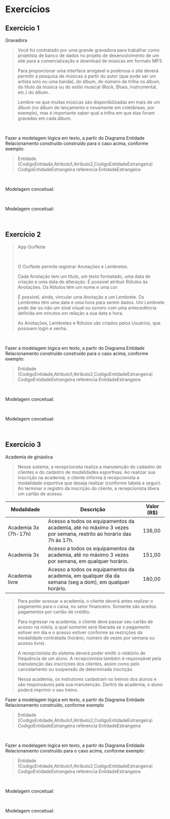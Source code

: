 # Exercícios


## Exercício 1

Gravadora

> Você foi contratado por uma grande gravadora para trabalhar como projetista de banco de dados no projeto de desenvolvimento de um site para a comercialização e download de músicas em formato MP3.
> 
> Para proporcionar uma interface amigável e poderosa o site deverá permitir a pesquisa de músicas a partir do autor (que pode ser um artista solo ou uma banda), do álbum, do número da trilha no álbum, do título da música ou do estilo musical (Rock, Blues, Instrumental, etc.) do álbum. 
> 
> Lembre-se que muitas músicas são disponibilizadas em mais de um álbum (no álbum de lançamento e novamente em coletâneas, por exemplo), mas é importante saber qual a trilha em que elas foram gravadas em cada álbum.

&nbsp;

Fazer a modelagem lógica em texto, a partir do Diagrama Entidade Relacionamento construído construído para o caso acima, conforme exemplo:

> Entidade (CodigoEntidade,Atributo1,Atributo2,CodigoEntidadeEstrangeira)    
>     CodigoEntidadeEstrangeira referencia EntidadeEstrangeira

&nbsp;

Modelagem conceitual:

&nbsp;

Modelagem conceitual:

&nbsp;

## Exercício 2

> App OurNote
>
> &nbsp;
> 
> O OurNote permite registrar Anotações e Lembretes.
>
> Cada Anotação tem um título, um texto formatado, uma data de criação e uma data de alteração. É possível atribuir Rótulos às Anotações. Os Rótulos têm um nome e uma cor.
>
> É possível, ainda, vincular uma Anotação a um Lembrete. Os Lembretes têm uma data e uma hora para serem dados. Um Lembrete pode dar ou não um sinal visual ou sonoro com uma antecedência definida em minutos em relação a sua data e hora.
>
> As Anotações, Lembretes e Rótulos são criados pelos Usuários, que possuem login e senha.

&nbsp;

Fazer a modelagem lógica em texto, a partir do Diagrama Entidade Relacionamento construído construído para o caso acima, conforme exemplo:

> Entidade (CodigoEntidade,Atributo1,Atributo2,CodigoEntidadeEstrangeira)    
>     CodigoEntidadeEstrangeira referencia EntidadeEstrangeira

&nbsp;

Modelagem conceitual:

&nbsp;

Modelagem conceitual:

&nbsp;


## Exercício 3

Academia de ginástica

> Nesse sistema, a recepcionista realiza a manutenção do cadastro de clientes e do cadastro de modalidades esportivas. Ao realizar sua inscrição na academia, o cliente informa à recepcionista a modalidade esportiva que deseja realizar (conforme tabela a seguir). Ao terminar o registro da inscrição do cliente, a recepcionista libera um cartão de acesso.
> 
Modalidade | Descrição | Valor (R$)
--- | --- | ---
Academia 3x (7h-17h) | Acesso a todos os equipamentos da academia, até no máximo 3 vezes por semana, restrito ao horário das 7h às 17h. | 136,00
Academia 3x | Acesso a todos os equipamentos da academia, até no máximo 3 vezes por semana, em qualquer horário. | 151,00
Academia livre | Acesso a todos os equipamentos da academia, em qualquer dia da semana (seg a dom), em qualquer horário. | 180,00

> Para poder acessar a academia, o cliente deverá antes realizar o pagamento para o caixa, no setor financeiro. Somente são aceitos pagamentos por cartão de crédito.
> 
> Para ingressar na academia, o cliente deve passar seu cartão de acesso na roleta, a qual somente será liberada se o pagamento estiver em dia e o acesso estiver conforme as restrições da modalidade contratada (horário, número de vezes por semana ou acesso livre).
> 
> A recepcionista do sistema deverá poder emitir o relatório de frequência de um aluno. A recepcionista também é responsável pela manutenção das inscrições dos clientes, assim como pelo cancelamento ou suspensão de determinada inscrição.
> 
> Nessa academia, os instrutores cadastram os treinos dos alunos e são responsáveis pela sua manutenção. Dentro da academia, o aluno poderá imprimir o seu treino.

Fazer a modelagem lógica em texto, a partir do Diagrama Entidade Relacionamento construído, conforme exemplo

> Entidade (CodigoEntidade,Atributo1,Atributo2,CodigoEntidadeEstrangeira)    
>     CodigoEntidadeEstrangeira referencia EntidadeEstrangeira

&nbsp;

Fazer a modelagem lógica em texto, a partir do Diagrama Entidade Relacionamento construído para o caso acima, conforme exemplo:

> Entidade (CodigoEntidade,Atributo1,Atributo2,CodigoEntidadeEstrangeira)    
>     CodigoEntidadeEstrangeira referencia EntidadeEstrangeira

&nbsp;

Modelagem conceitual:

&nbsp;

Modelagem conceitual:

&nbsp;